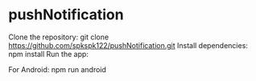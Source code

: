 # pushNotification

Clone the repository:
git clone https://github.com/spkspk122/pushNotification.git
Install dependencies:
npm install
Run the app:

For Android:
npm run android

